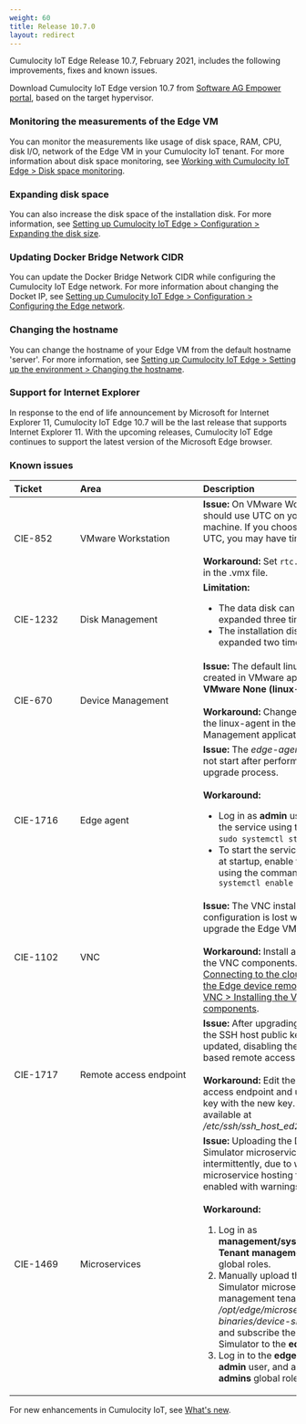 ```yaml
---
weight: 60
title: Release 10.7.0
layout: redirect
---
```


Cumulocity IoT Edge Release 10.7, February 2021, includes the following improvements, fixes and known issues.

Download Cumulocity IoT Edge version 10.7 from [Software AG Empower portal](https://empower.softwareag.com), based on the target hypervisor.

### Monitoring the measurements of the Edge VM

You can monitor the measurements like usage of disk space, RAM, CPU, disk I/O, network of the Edge VM in your Cumulocity IoT tenant. For more information about disk space monitoring, see [Working with Cumulocity IoT Edge > Disk space monitoring](https://cumulocity.com/guides/10.7.0/edge/usage/#disk-space-monitoring).

### Expanding disk space

You can also increase the disk space of the installation disk. For more information, see [Setting up Cumulocity IoT Edge > Configuration > Expanding the disk size](https://cumulocity.com/guides/10.7.0/edge/installation/#expanding-the-disk-size).

### Updating Docker Bridge Network CIDR

You can update the Docker Bridge Network CIDR  while configuring the Cumulocity IoT Edge network. For more information about changing the Docket IP, see [Setting up Cumulocity IoT Edge > Configuration > Configuring the Edge network](https://cumulocity.com/guides/10.7.0/edge/installation/#configuring-the-edge-network).

### Changing the hostname

You can change the hostname of your Edge VM from the default hostname 'server'. For more information, see [Setting up Cumulocity IoT Edge > Setting up the environment > Changing the hostname](https://cumulocity.com/guides/10.7.0/edge/installation/#changing-the-hostname).

### Support for Internet Explorer

In response to the end of life announcement by Microsoft for Internet Explorer 11, Cumulocity IoT Edge 10.7 will be the last release that supports Internet Explorer 11. With the upcoming releases, Cumulocity IoT Edge continues to support the latest version of the Microsoft Edge browser.

### Known issues

|<div style="width:100px">Ticket</div>|<div style="width:200px">Area</div>|Description
|:---|:---|:---
|CIE-852|VMware Workstation|**Issue:** On VMware Workstation, you should use UTC on your host machine. If you choose not to use UTC, you may have time sync issues.<br><br>**Workaround:** Set `rtc.diffFromUTC=0` in the .vmx file.
|CIE-1232|Disk Management|**Limitation:** <ul><li>The data disk can only be expanded three times.</li><li>The installation disk can only be expanded two times.</li></ul>
|CIE-670|Device Management|**Issue:** The default linux-agent created in VMware appears as **VMware None (linux-agent)**.<br><br>**Workaround:** Change the name of the linux-agent in the Device Management application.
|CIE-1716|Edge agent|**Issue:** The *edge-agent* service does not start after performing the post-upgrade process.<br><br>**Workaround:** <ul><li>Log in as **admin** user and start the service using the command:<br>`sudo systemctl start edge-agent`</li><li>To start the service automatically at startup, enable the service using the command: `sudo systemctl enable edge-agent`
|CIE-1102|VNC|**Issue:** The VNC installation and user configuration is lost when you upgrade the Edge VM.<br><br>**Workaround:** Install and configure the VNC components. See [Connecting to the cloud > Accessing the Edge device remotely through VNC > Installing the VNC components](https://cumulocity.com/guides/10.7.0/edge/usage/#step-1-installing-the-vnc-components).
|CIE-1717|Remote access endpoint|**Issue:** After upgrading the Edge VM, the SSH host public key gets updated, disabling the existing SSH based remote access endpoint.<br><br>**Workaround:** Edit the existing remote access endpoint and update the host key with the new key. The new key is available at */etc/ssh/ssh_host_ed25519_key.pub*.
|CIE-1469|Microservices|**Issue:** Uploading the Device Simulator microservice fails intermittently, due to which the microservice hosting feature is enabled with warnings.<br><br>**Workaround:**<ol><li>Log in as **management/sysadmin** and add **Tenant management** to **admins** global roles.</li><li>Manually upload the Device Simulator microservice to the management tenant from */opt/edge/microservice-binaries/device-simulator-\*.zip*, and subscribe the Device Simulator to the **edge** tenant.</li><li>Log in to the **edge** tenant as **admin** user, and add **Simulator** to **admins** global roles.

For new enhancements in Cumulocity IoT, see [What's new](/release-10-7-0/whatsnew-10-7-0).
